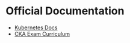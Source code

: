 # Official Documentation

- [Kubernetes Docs](https://kubernetes.io/docs/home/)
- [CKA Exam Curriculum](https://training.linuxfoundation.org/certification/certified-kubernetes-administrator-cka/)
